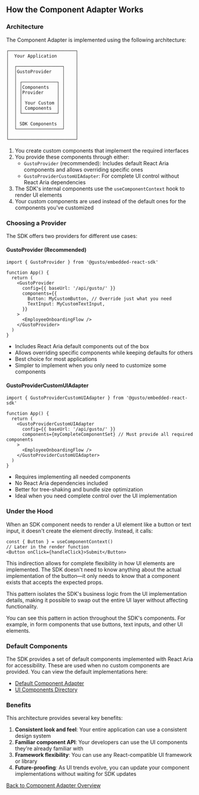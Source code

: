 ## How the Component Adapter Works

### Architecture

The Component Adapter is implemented using the following architecture:

```
┌─────────────────────────┐
│  Your Application       │
│                         │
│  ┌─────────────────┐    │
│  │GustoProvider    │    │
│  │                 │    │
│  │ ┌─────────────┐ │    │
│  │ │Components   │ │    │
│  │ │Provider     │ │    │
│  │ │             │ │    │
│  │ │ Your Custom │ │    │
│  │ │ Components  │ │    │
│  │ └─────────────┘ │    │
│  │                 │    │
│  │ SDK Components  │    │
│  └─────────────────┘    │
│                         │
└─────────────────────────┘
```

1. You create custom components that implement the required interfaces
2. You provide these components through either:
   - `GustoProvider` (recommended): Includes default React Aria components and allows overriding specific ones
   - `GustoProviderCustomUIAdapter`: For complete UI control without React Aria dependencies
3. The SDK's internal components use the `useComponentContext` hook to render UI elements
4. Your custom components are used instead of the default ones for the components you've customized

### Choosing a Provider

The SDK offers two providers for different use cases:

#### GustoProvider (Recommended)

```tsx
import { GustoProvider } from '@gusto/embedded-react-sdk'

function App() {
  return (
    <GustoProvider
      config={{ baseUrl: '/api/gusto/' }}
      components={{
        Button: MyCustomButton, // Override just what you need
        TextInput: MyCustomTextInput,
      }}
    >
      <EmployeeOnboardingFlow />
    </GustoProvider>
  )
}
```

- Includes React Aria default components out of the box
- Allows overriding specific components while keeping defaults for others
- Best choice for most applications
- Simpler to implement when you only need to customize some components

#### GustoProviderCustomUIAdapter

```tsx
import { GustoProviderCustomUIAdapter } from '@gusto/embedded-react-sdk'

function App() {
  return (
    <GustoProviderCustomUIAdapter
      config={{ baseUrl: '/api/gusto/' }}
      components={myCompleteComponentSet} // Must provide all required components
    >
      <EmployeeOnboardingFlow />
    </GustoProviderCustomUIAdapter>
  )
}
```

- Requires implementing all needed components
- No React Aria dependencies included
- Better for tree-shaking and bundle size optimization
- Ideal when you need complete control over the UI implementation

### Under the Hood

When an SDK component needs to render a UI element like a button or text input, it doesn't create the element directly. Instead, it calls:

```tsx
const { Button } = useComponentContext()
// Later in the render function
<Button onClick={handleClick}>Submit</Button>
```

This indirection allows for complete flexibility in how UI elements are implemented. The SDK doesn't need to know anything about the actual implementation of the button—it only needs to know that a component exists that accepts the expected props.

This pattern isolates the SDK's business logic from the UI implementation details, making it possible to swap out the entire UI layer without affecting functionality.

You can see this pattern in action throughout the SDK's components. For example, in form components that use buttons, text inputs, and other UI elements.

### Default Components

The SDK provides a set of default components implemented with React Aria for accessibility. These are used when no custom components are provided. You can view the default implementations here:

- [Default Component Adapter](https://github.com/Gusto/embedded-react-sdk/blob/main/src/contexts/ComponentAdapter/adapters/defaultComponentAdapter.tsx)
- [UI Components Directory](https://github.com/Gusto/embedded-react-sdk/tree/main/src/components/Common/UI)

### Benefits

This architecture provides several key benefits:

1. **Consistent look and feel**: Your entire application can use a consistent design system
2. **Familiar component API**: Your developers can use the UI components they're already familiar with
3. **Framework flexibility**: You can use any React-compatible UI framework or library
4. **Future-proofing**: As UI trends evolve, you can update your component implementations without waiting for SDK updates

[Back to Component Adapter Overview](../component-adapter.md)
